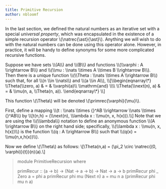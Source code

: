 ```yaml
---
title: Primitive Recursion
author: nbloomf
---
```


In the last section, we defined the natural numbers as an iterative set with a special *universal property*, which was encapsulated in the existence of a simple recursion operator \\(\\natrec{\\ast}{\\ast}\\). Anything we will wish to do with the natural numbers can be done using this operator alone. However, in practice, it will be handy to define synonyms for some more complicated recursive functions.

<div class="result">
<div class="thm">
Suppose we have sets \\(A\\) and \\(B\\) and functions \\(\\varphi : A \\rightarrow B\\) and \\(\\mu : \\nats \\times A \\times B \\rightarrow B\\). Then there is a unique function \\(\\Theta : \\nats \\times A \\rightarrow B\\) such that, for all \\(n \\in \\nats\\) and \\(a \\in A\\), \\[\\begin{eqnarray\*} \\Theta(\\zero, a) & = & \\varphi(a)\\ \\mathrm{and} \\\\ \\Theta(\\next(n), a) & = & \\mu(n, a, \\Theta(n, a)). \\end{eqnarray\*} \\]

This function \\(\\Theta\\) will be denoted \\(\\primrec{\\varphi}{\\mu}\\).
</div>

<div class="proof">
First, define a mapping \\(t : \\nats \\times {}^AB \\rightarrow \\nats \\times {}^AB\\) by \\[t(n,h) = (\\next(n), \\lambda x : \\mu(n, x, h(x))).\\] Note that we are using the \\(\\lambda\\) notation to define an anonymous function \\(A \\rightarrow B\\) on the right hand side; specifically, \\(\\lambda x : \\mu(n, x, h(x))\\) is the function \\(q : A \\rightarrow B\\) such that \\(q(x) = \\mu(n,x,h(x))\\).

Now we define \\(\\Theta\\) as follows: \\[\\Theta(n,a) = (\\pi_2 \\circ \\natrec{(0, \\varphi)}{t})(n)(a).\\]
</div>
</div>

> module PrimitiveRecursion where
>
> primRecur :: (a -> b) -> (Nat -> a -> b) -> Nat -> a -> b
> primRecur phi _  Zero     a = phi a
> primRecur phi mu (Next n) a = mu n a (primRecur phi mu n a)
